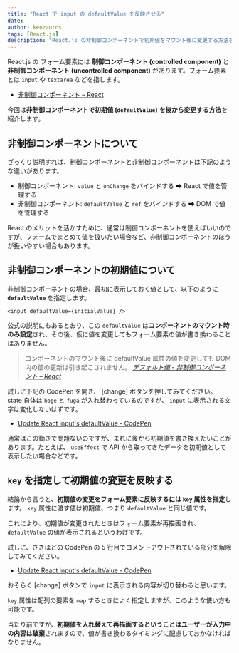 ```yaml
---
title: "React で input の defaultValue を反映させる"
date: 
author: kenzauros
tags: [React.js]
description: "React.js の非制御コンポーネントで初期値をマウント後に変更する方法を紹介します。初期値の変更を反映するには key 属性にも初期値を渡すことでコンポーネントを再描画します。"
---
```


React.js の フォーム要素には **制御コンポーネント (controlled component)** と **非制御コンポーネント (uncontrolled component)** があります。フォーム要素とは `input` や `textarea` などを指します。

- [非制御コンポーネント – React](https://ja.reactjs.org/docs/uncontrolled-components.html)

今回は**非制御コンポーネントで初期値 (`defaultValue`) を後から変更する方法**を紹介します。

## 非制御コンポーネントについて

ざっくり説明すれば、制御コンポーネントと非制御コンポーネントは下記のような違いがあります。

- 制御コンポーネント: `value` と `onChange` をバインドする ➡ React で値を管理する
- 非制御コンポーネント: `defaultValue` と `ref` をバインドする ➡ DOM で値を管理する

React のメリットを活かすために、通常は制御コンポーネントを使えばいいのですが、フォームでまとめて値を扱いたい場合など、非制御コンポーネントのほうが扱いやすい場合もあります。


## 非制御コンポーネントの初期値について

非制御コンポーネントの場合、最初に表示しておく値として、以下のように **`defaultValue`** を指定します。

```jsx:title=React非制御コンポーネント
<input defaultValue={initialValue} />
```

公式の説明にもあるとおり、この `defaultValue` は**コンポーネントのマウント時のみ設定**され、その後、仮に値を変更してもフォーム要素の値が書き換わることはありません。

> コンポーネントのマウント後に defaultValue 属性の値を変更しても DOM 内の値の更新は引き起こされません。
> <cite>[デフォルト値 - 非制御コンポーネント – React](https://ja.reactjs.org/docs/uncontrolled-components.html#default-values)</cite>

試しに下記の CodePen を開き、 [change] ボタンを押してみてください。 state 自体は `hoge` と `fuga` が入れ替わっているのですが、 `input` に表示される文字は変化しないはずです。

- [Update React input's defaultValue - CodePen](https://codepen.io/kenzauros/pen/dyqEQep)

通常はこの動きで問題ないのですが、まれに後から初期値を書き換えたいことがあります。たとえば、 `useEffect` で API から取ってきたデータを初期値として表示したい場合などです。


## `key` を指定して初期値の変更を反映する

結論から言うと、**初期値の変更をフォーム要素に反映するには `key` 属性を指定**します。 `key` 属性に渡す値は初期値、つまり `defaultValue` と同じ値です。

これにより、初期値が変更されたときはフォーム要素が再描画され、 `defaultValue` の値が表示されるというわけです。

試しに、さきほどの CodePen の 5 行目でコメントアウトされている部分を解除してみてください。

- [Update React input's defaultValue - CodePen](https://codepen.io/kenzauros/pen/dyqEQep)

おそらく [change] ボタンで `input` に表示される内容が切り替わると思います。

`key` 属性は配列の要素を `map` するときによく指定しますが、このような使い方も可能です。

当たり前ですが、**初期値を入れ替えて再描画するということはユーザーが入力中の内容は破棄**されますので、値が書き換わるタイミングに配慮しておかなければなりません。
